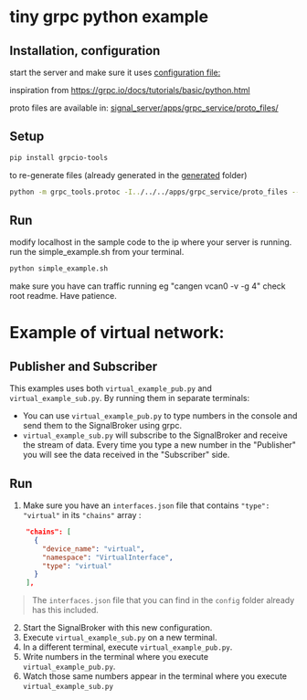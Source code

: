 # tiny grpc python example

## Installation, configuration

start the server and make sure it uses [configuration file:](config/interfaces.json)

inspiration from
https://grpc.io/docs/tutorials/basic/python.html


proto files are available in: [signal_server/apps/grpc_service/proto_files/](/apps/grpc_service/proto_files/)

## Setup
```bash
pip install grpcio-tools
```

to re-generate files (already generated in the [generated](generated/) folder)

```bash
python -m grpc_tools.protoc -I../../../apps/grpc_service/proto_files --python_out=./generated --grpc_python_out=./generated ../../../apps/grpc_service/proto_files/*
```

## Run
modify localhost in the sample code to the ip where your server is running.
run the simple_example.sh from your terminal.
```bash
python simple_example.sh
```

make sure you have can traffic running eg "cangen vcan0  -v -g 4" check root readme. Have patience.

# Example of virtual network: 
## Publisher and Subscriber
This examples uses both `virtual_example_pub.py` and `virtual_example_sub.py`.
By running them in separate terminals:
* You can use `virtual_example_pub.py` to type numbers in the console and send them to the SignalBroker using grpc.
* `virtual_example_sub.py` will subscribe to the SignalBroker and receive the stream of data. Every time you type a new number in the "Publisher" you will see the data received in the "Subscriber" side.

## Run
1. Make sure you have an `interfaces.json` file that contains `"type": "virtual"` in its `"chains"` array :
```json
    "chains": [
      {
        "device_name": "virtual",
        "namespace": "VirtualInterface",
        "type": "virtual"
      }
    ],
  ```
  > The `interfaces.json` file that you can find in the `config` folder already has this included.

2. Start the SignalBroker with this new configuration.
3. Execute `virtual_example_sub.py` on a new terminal.
4. In a different terminal, execute `virtual_example_pub.py`.
5. Write numbers in the terminal where you execute `virtual_example_pub.py`.
6. Watch those same numbers appear in the terminal where you execute `virtual_example_sub.py`
